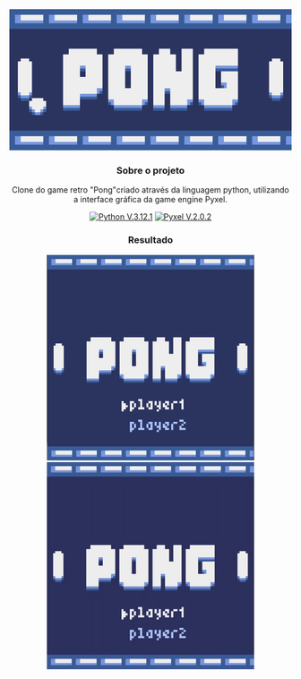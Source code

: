 <div align="center">
<img src="img/icon.gif" type="image/png" alt="Pong Icon">

### Sobre o projeto
Clone do game retro "Pong"criado através da linguagem python, utilizando a interface gráfica da game engine Pyxel.

 [![Python V.3.12.1](https://img.shields.io/badge/Python-3776AB?style=for-the-badge&logo=python&logoColor=white)](https://www.python.org/)
 [![Pyxel V.2.0.2](https://img.shields.io/badge/Pyxel-v2.0.2-blue?style=for-the-badge&logo=python&logoColor=white)](https://github.com/kitao/pyxel)

### Resultado
<img src="img/interface.png" type="image/png" alt="Interface do Game" width=370px>
<img src="img/Pong.gif" type="image/gif" alt="Game gif" width=370px>
</div>
